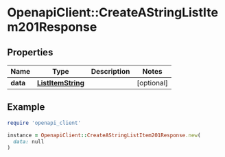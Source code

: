 # OpenapiClient::CreateAStringListItem201Response

## Properties

| Name | Type | Description | Notes |
| ---- | ---- | ----------- | ----- |
| **data** | [**ListItemString**](ListItemString.md) |  | [optional] |

## Example

```ruby
require 'openapi_client'

instance = OpenapiClient::CreateAStringListItem201Response.new(
  data: null
)
```

